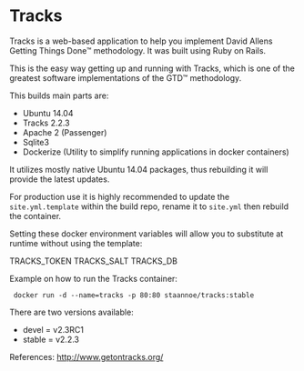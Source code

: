 Tracks
======

Tracks is a web-based application to help you implement David Allens Getting Things Done™ methodology. It was built using Ruby on Rails.

This is the easy way getting up and running with Tracks, which is one of the greatest software implementations of the GTD™ methodology.

This builds main parts are:

 - Ubuntu 14.04 
 - Tracks 2.2.3
 - Apache 2 (Passenger)
 - Sqlite3
 - Dockerize (Utility to simplify running applications in docker containers)

It utilizes mostly native Ubuntu 14.04 packages, thus rebuilding it will provide the latest updates.

For production use it is highly recommended to update the `site.yml.template` within the build repo, rename it to `site.yml` then rebuild the container.

Setting these docker environment variables will allow you to substitute at runtime without using the template:

TRACKS_TOKEN
TRACKS_SALT
TRACKS_DB

Example on how to run the Tracks container:

     docker run -d --name=tracks -p 80:80 staannoe/tracks:stable

There are two versions available:
 
 - devel 	= v2.3RC1
 - stable 	= v2.2.3

References:
http://www.getontracks.org/
